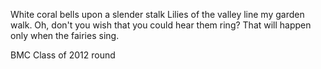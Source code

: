 White coral bells upon a slender stalk
Lilies of the valley line my garden walk.
Oh, don't you wish that you could hear them ring?
That will happen only when the fairies sing.

BMC Class of 2012 round